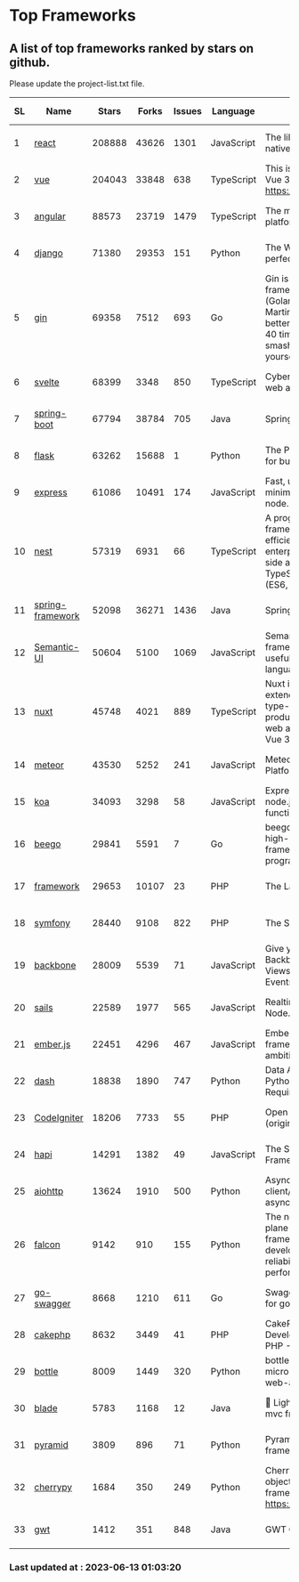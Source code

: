 # Top Frameworks
## A list of top frameworks ranked by stars on github.  
Please update the project-list.txt file.

| SL| Name  | Stars| Forks| Issues | Language | Description | Last Commit |
| --| ------| -----| ---- | ------ | -------- | ----------- | ----------- |
| 1 | [react](https://github.com/facebook/react) | 208888 | 43626 | 1301 | JavaScript | The library for web and native user interfaces | 2023-06-10 20:59:45 |
| 2 | [vue](https://github.com/vuejs/vue) | 204043 | 33848 | 638 | TypeScript | This is the repo for Vue 2. For Vue 3, go to https://github.com/vuejs/core | 2023-04-27 09:43:19 |
| 3 | [angular](https://github.com/angular/angular) | 88573 | 23719 | 1479 | TypeScript | The modern web developer’s platform | 2023-06-12 17:15:45 |
| 4 | [django](https://github.com/django/django) | 71380 | 29353 | 151 | Python | The Web framework for perfectionists with deadlines. | 2023-06-12 06:31:28 |
| 5 | [gin](https://github.com/gin-gonic/gin) | 69358 | 7512 | 693 | Go | Gin is a HTTP web framework written in Go (Golang). It features a Martini-like API with much better performance -- up to 40 times faster. If you need smashing performance, get yourself some Gin. | 2023-06-05 01:52:39 |
| 6 | [svelte](https://github.com/sveltejs/svelte) | 68399 | 3348 | 850 | TypeScript | Cybernetically enhanced web apps | 2023-05-09 18:01:56 |
| 7 | [spring-boot](https://github.com/spring-projects/spring-boot) | 67794 | 38784 | 705 | Java | Spring Boot | 2023-06-12 07:45:49 |
| 8 | [flask](https://github.com/pallets/flask) | 63262 | 15688 | 1 | Python | The Python micro framework for building web applications. | 2023-06-09 16:41:25 |
| 9 | [express](https://github.com/expressjs/express) | 61086 | 10491 | 174 | JavaScript | Fast, unopinionated, minimalist web framework for node. | 2023-05-16 01:53:48 |
| 10 | [nest](https://github.com/nestjs/nest) | 57319 | 6931 | 66 | TypeScript | A progressive Node.js framework for building efficient, scalable, and enterprise-grade server-side applications on top of TypeScript & JavaScript (ES6, ES7, ES8) 🚀 | 2023-06-12 12:28:59 |
| 11 | [spring-framework](https://github.com/spring-projects/spring-framework) | 52098 | 36271 | 1436 | Java | Spring Framework | 2023-06-12 15:12:03 |
| 12 | [Semantic-UI](https://github.com/Semantic-Org/Semantic-UI) | 50604 | 5100 | 1069 | JavaScript | Semantic is a UI component framework based around useful principles from natural language. | 2023-01-11 17:05:32 |
| 13 | [nuxt](https://github.com/nuxt/nuxt) | 45748 | 4021 | 889 | TypeScript | Nuxt is an intuitive and extendable way to create type-safe, performant and production-grade full-stack web apps and websites with Vue 3. | 2023-06-12 19:43:13 |
| 14 | [meteor](https://github.com/meteor/meteor) | 43530 | 5252 | 241 | JavaScript | Meteor, the JavaScript App Platform | 2023-06-01 19:53:32 |
| 15 | [koa](https://github.com/koajs/koa) | 34093 | 3298 | 58 | JavaScript | Expressive middleware for node.js using ES2017 async functions | 2023-05-17 07:50:49 |
| 16 | [beego](https://github.com/beego/beego) | 29841 | 5591 | 7 | Go | beego is an open-source, high-performance web framework for the Go programming language. | 2023-06-11 03:43:22 |
| 17 | [framework](https://github.com/laravel/framework) | 29653 | 10107 | 23 | PHP | The Laravel Framework. | 2023-06-12 13:21:49 |
| 18 | [symfony](https://github.com/symfony/symfony) | 28440 | 9108 | 822 | PHP | The Symfony PHP framework | 2023-06-09 09:16:29 |
| 19 | [backbone](https://github.com/jashkenas/backbone) | 28009 | 5539 | 71 | JavaScript | Give your JS App some Backbone with Models, Views, Collections, and Events | 2023-01-04 11:09:21 |
| 20 | [sails](https://github.com/balderdashy/sails) | 22589 | 1977 | 565 | JavaScript | Realtime MVC Framework for Node.js | 2023-05-19 21:35:57 |
| 21 | [ember.js](https://github.com/emberjs/ember.js) | 22451 | 4296 | 467 | JavaScript | Ember.js - A JavaScript framework for creating ambitious web applications | 2023-06-12 19:01:32 |
| 22 | [dash](https://github.com/plotly/dash) | 18838 | 1890 | 747 | Python | Data Apps & Dashboards for Python. No JavaScript Required. | 2023-05-31 15:42:32 |
| 23 | [CodeIgniter](https://github.com/bcit-ci/CodeIgniter) | 18206 | 7733 | 55 | PHP | Open Source PHP Framework (originally from EllisLab) | 2023-04-07 17:57:13 |
| 24 | [hapi](https://github.com/hapijs/hapi) | 14291 | 1382 | 49 | JavaScript | The Simple, Secure Framework Developers Trust | 2023-04-24 22:09:20 |
| 25 | [aiohttp](https://github.com/aio-libs/aiohttp) | 13624 | 1910 | 500 | Python | Asynchronous HTTP client/server framework for asyncio and Python | 2023-06-09 18:30:52 |
| 26 | [falcon](https://github.com/falconry/falcon) | 9142 | 910 | 155 | Python | The no-magic web data plane API and microservices framework for Python developers, with a focus on reliability, correctness, and performance at scale. | 2023-06-04 18:45:06 |
| 27 | [go-swagger](https://github.com/go-swagger/go-swagger) | 8668 | 1210 | 611 | Go | Swagger 2.0 implementation for go | 2023-06-10 18:01:14 |
| 28 | [cakephp](https://github.com/cakephp/cakephp) | 8632 | 3449 | 41 | PHP | CakePHP: The Rapid Development Framework for PHP - Official Repository | 2023-06-09 20:35:48 |
| 29 | [bottle](https://github.com/bottlepy/bottle) | 8009 | 1449 | 320 | Python | bottle.py is a fast and simple micro-framework for python web-applications. | 2022-09-05 15:24:52 |
| 30 | [blade](https://github.com/lets-blade/blade) | 5783 | 1168 | 12 | Java | :rocket: Lightning fast and elegant mvc framework for Java8 | 2022-05-10 12:38:06 |
| 31 | [pyramid](https://github.com/Pylons/pyramid) | 3809 | 896 | 71 | Python | Pyramid - A Python web framework | 2023-05-11 06:49:29 |
| 32 | [cherrypy](https://github.com/cherrypy/cherrypy) | 1684 | 350 | 249 | Python | CherryPy is a pythonic, object-oriented HTTP framework.      https://cherrypy.dev | 2023-05-04 23:04:12 |
| 33 | [gwt](https://github.com/gwtproject/gwt) | 1412 | 351 | 848 | Java | GWT Open Source Project | 2023-06-10 18:38:46 |

### Last updated at : 2023-06-13 01:03:20
